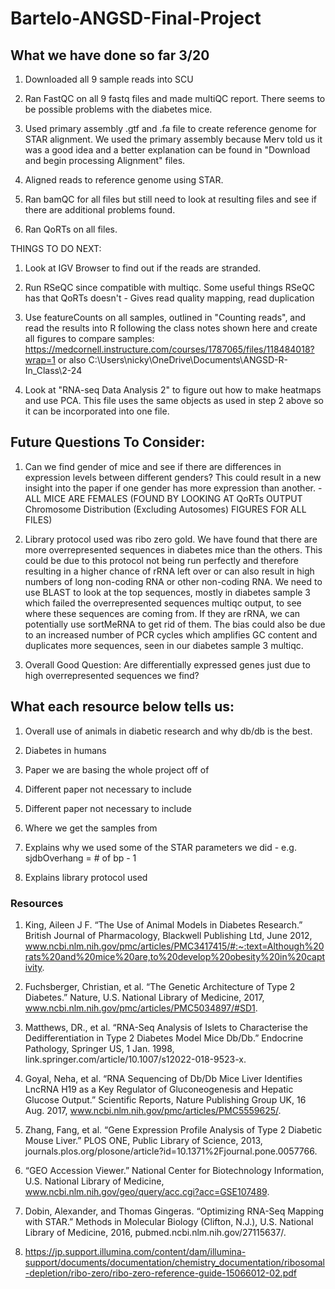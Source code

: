 # Bartelo-ANGSD-Final-Project

## What we have done so far 3/20

1. Downloaded all 9 sample reads into SCU

2. Ran FastQC on all 9 fastq files and made multiQC report. There seems to be possible problems with the diabetes mice.

3. Used primary assembly .gtf and .fa file to create reference genome for STAR alignment. We used the primary assembly because Merv told us it was a good idea and a better 
explanation can be found in "Download and begin processing Alignment" files. 

4. Aligned reads to reference genome using STAR.

5. Ran bamQC for all files but still need to look at resulting files and see if there are additional problems found.

6. Ran QoRTs on all files.

THINGS TO DO NEXT:

1. Look at IGV Browser to find out if the reads are stranded.

3. Run RSeQC since compatible with multiqc. Some useful things RSeQC has that QoRTs doesn't - Gives read quality mapping, read duplication

2. Use featureCounts on all samples, outlined in "Counting reads", and read the results into R following the class notes shown here and create all figures to compare samples: https://medcornell.instructure.com/courses/1787065/files/118484018?wrap=1 or also C:\Users\nicky\OneDrive\Documents\ANGSD-R-In_Class\2-24

3. Look at "RNA-seq Data Analysis 2" to figure out how to make heatmaps and use PCA. This file uses the same objects as used in step 2 above so it can be incorporated into one file.

## Future Questions To Consider:

1. Can we find gender of mice and see if there are differences in expression levels between different genders? This could result in a new insight into the paper if one gender has more expression than another. - ALL MICE ARE FEMALES (FOUND BY LOOKING AT QoRTs OUTPUT Chromosome Distribution (Excluding Autosomes) FIGURES FOR ALL FILES)

2. Library protocol used was ribo zero gold. We have found that there are more overrepresented sequences in diabetes mice than the others. This could be due to this protocol not being run perfectly and therefore resulting in a higher chance of rRNA left over or can also result in high numbers of long non-coding RNA or other non-coding RNA. We need to use BLAST to look at the top sequences, mostly in diabetes sample 3 which failed the overrepresented sequences multiqc output, to see where these sequences are coming from. If they are rRNA, we can potentially use sortMeRNA to get rid of them. The bias could also be due to an increased number of PCR cycles which amplifies GC content and duplicates more sequences, seen in our diabetes sample 3 multiqc.

3. Overall Good Question: Are differentially expressed genes just due to high overrepresented sequences we find? 

## What each resource below tells us:

1. Overall use of animals in diabetic research and why db/db is the best.

2. Diabetes in humans

3. Paper we are basing the whole project off of

4. Different paper not necessary to include

5. Different paper not necessary to include

6. Where we get the samples from 

7. Explains why we used some of the STAR parameters we did - e.g. sjdbOverhang = # of bp - 1

8. Explains library protocol used

### Resources

1. King, Aileen J F. “The Use of Animal Models in Diabetes Research.” British Journal of Pharmacology, Blackwell Publishing Ltd, June 2012, www.ncbi.nlm.nih.gov/pmc/articles/PMC3417415/#:~:text=Although%20rats%20and%20mice%20are,to%20develop%20obesity%20in%20captivity. 

2. Fuchsberger, Christian, et al. “The Genetic Architecture of Type 2 Diabetes.” Nature, U.S. National Library of Medicine, 2017, www.ncbi.nlm.nih.gov/pmc/articles/PMC5034897/#SD1. 

3. Matthews, DR., et al. “RNA-Seq Analysis of Islets to Characterise the Dedifferentiation in Type 2 Diabetes Model Mice Db/Db.” Endocrine Pathology, Springer US, 1 Jan. 1998, link.springer.com/article/10.1007/s12022-018-9523-x. 

4. Goyal, Neha, et al. “RNA Sequencing of Db/Db Mice Liver Identifies LncRNA H19 as a Key Regulator of Gluconeogenesis and Hepatic Glucose Output.” Scientific Reports, Nature Publishing Group UK, 16 Aug. 2017, www.ncbi.nlm.nih.gov/pmc/articles/PMC5559625/. 

5. Zhang, Fang, et al. “Gene Expression Profile Analysis of Type 2 Diabetic Mouse Liver.” PLOS ONE, Public Library of Science, 2013, journals.plos.org/plosone/article?id=10.1371%2Fjournal.pone.0057766. 

6. “GEO Accession Viewer.” National Center for Biotechnology Information, U.S. National Library of Medicine, www.ncbi.nlm.nih.gov/geo/query/acc.cgi?acc=GSE107489. 

7. Dobin, Alexander, and Thomas Gingeras. “Optimizing RNA-Seq Mapping with STAR.” Methods in Molecular Biology (Clifton, N.J.), U.S. National Library of Medicine, 2016, pubmed.ncbi.nlm.nih.gov/27115637/. 

8. https://jp.support.illumina.com/content/dam/illumina-support/documents/documentation/chemistry_documentation/ribosomal-depletion/ribo-zero/ribo-zero-reference-guide-15066012-02.pdf


